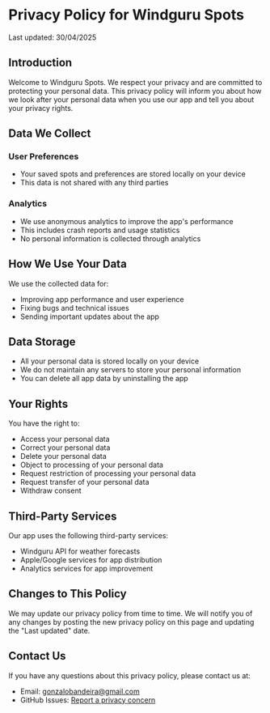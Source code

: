 # Privacy Policy for Windguru Spots

Last updated: 30/04/2025

## Introduction

Welcome to Windguru Spots. We respect your privacy and are committed to protecting your personal data. This privacy policy will inform you about how we look after your personal data when you use our app and tell you about your privacy rights.

## Data We Collect

### User Preferences
- Your saved spots and preferences are stored locally on your device
- This data is not shared with any third parties

### Analytics
- We use anonymous analytics to improve the app's performance
- This includes crash reports and usage statistics
- No personal information is collected through analytics

## How We Use Your Data

We use the collected data for:
- Improving app performance and user experience
- Fixing bugs and technical issues
- Sending important updates about the app

## Data Storage

- All your personal data is stored locally on your device
- We do not maintain any servers to store your personal information
- You can delete all app data by uninstalling the app

## Your Rights

You have the right to:
- Access your personal data
- Correct your personal data
- Delete your personal data
- Object to processing of your personal data
- Request restriction of processing your personal data
- Request transfer of your personal data
- Withdraw consent

## Third-Party Services

Our app uses the following third-party services:
- Windguru API for weather forecasts
- Apple/Google services for app distribution
- Analytics services for app improvement


## Changes to This Policy

We may update our privacy policy from time to time. We will notify you of any changes by posting the new privacy policy on this page and updating the "Last updated" date.

## Contact Us

If you have any questions about this privacy policy, please contact us at:
- Email: gonzalobandeira@gmail.com
- GitHub Issues: [Report a privacy concern](https://github.com/gonzalobandeira/windguru-spots/issues) 